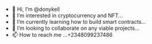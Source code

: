 - 👋 Hi, I’m @donykell
- 👀 I’m interested in cryptocurrency and NFT...
- 🌱 I’m currently learning how to build smart contracts...
- 💞️ I’m looking to collaborate on any viable projects...
- 📫 How to reach me ...+2348099237486

<!---
donykell/donykell is a ✨ special ✨ repository because its `README.md` (this file) appears on your GitHub profile.
You can click the Preview link to take a look at your changes.
--->
